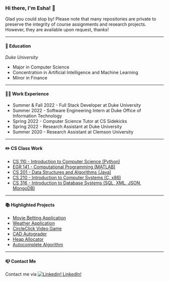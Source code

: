 ### Hi there, I'm Esha! 👋 

Glad you could stop by! Please note that many repositories are private to preserve the integrity of course assignments and research projects. However, they are available upon request, thanks!

---
#### :school: Education

*Duke University*

- Major in Computer Science
- Concentration in Artificial Intelligence and Machine Learning
- Minor in Finance


---
#### :woman_technologist: Work Experience
- Summer & Fall 2022 - Full Stack Developer at Duke University
- Summer 2022 - Software Engineering Intern at Duke Office of Information Technology
- Spring 2022 - Computer Science Tutor at CS Sidekicks
- Spring 2022 - Research Assistant at Duke University
- Summer 2020 - Research Assistant at Clemson University



---
#### :pencil2: CS Class Work
- [CS 110 - Introduction to Computer Science (Python)](https://github.com/EKcellent/CS110)
- [EGR 141 - Computational Programming (MATLAB)](https://github.com/EKcellent/EGR141)
- [CS 201 - Data Structures and Algorithms (Java)](https://github.com/EKcellent/CS201)
- [CS 210 - Introduction to Computer Systems (C, x86)](https://github.com/EKcellent/CS210)
- [CS 316 - Introduction to Database Systems (SQL, XML, JSON, MongoDB)](https://github.com/EKcellent/CS316)
---

#### :books: Highlighted Projects
- [Movie Betting Application](https://github.com/EKcellent/Movie-Better)
- [Weather Application](https://github.com/EKcellent/Weather-App)
- [CircleClick Video Game](https://github.com/EKcellent/CS110/blob/main/Project%202/Final%20Project_Prompt%205.py)
- [CAD Autograder](https://github.com/EKcellent/CAD-Autograder)
- [Heap Allocator](https://github.com/EKcellent/CS210/tree/main/Projects/Project_6)
- [Autocomplete Algorithm](https://github.com/EKcellent/CS201/tree/main/Project%205%20Autocomplete)
---
#### :mailbox_closed: Contact Me
Contact me via 
[![Linkedin!](https://i.stack.imgur.com/gVE0j.png) LinkedIn!](https://www.linkedin.com/in/eshakapoor-duke/)
